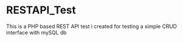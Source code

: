 # RESTAPI_Test

This is a PHP based REST API test i created for testing a simple CRUD interface with mySQL db
